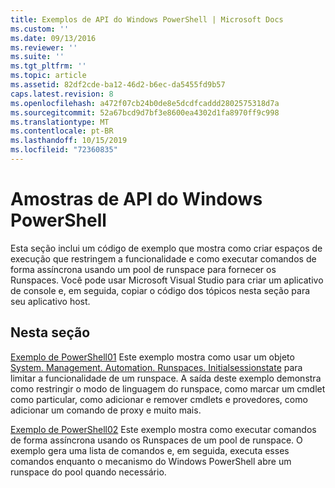 ```yaml
---
title: Exemplos de API do Windows PowerShell | Microsoft Docs
ms.custom: ''
ms.date: 09/13/2016
ms.reviewer: ''
ms.suite: ''
ms.tgt_pltfrm: ''
ms.topic: article
ms.assetid: 82df2cde-ba12-46d2-b6ec-da5455fd9b57
caps.latest.revision: 8
ms.openlocfilehash: a472f07cb24b0de8e5dcdfcaddd2802575318d7a
ms.sourcegitcommit: 52a67bcd9d7bf3e8600ea4302d1fa8970ff9c998
ms.translationtype: MT
ms.contentlocale: pt-BR
ms.lasthandoff: 10/15/2019
ms.locfileid: "72360835"
---
```

# <a name="windows-powershell-api-samples"></a>Amostras de API do Windows PowerShell

Esta seção inclui um código de exemplo que mostra como criar espaços de execução que restringem a funcionalidade e como executar comandos de forma assíncrona usando um pool de runspace para fornecer os Runspaces. Você pode usar Microsoft Visual Studio para criar um aplicativo de console e, em seguida, copiar o código dos tópicos nesta seção para seu aplicativo host.

## <a name="in-this-section"></a>Nesta seção

[Exemplo de PowerShell01](./windows-powershell01-sample.md) Este exemplo mostra como usar um objeto [System. Management. Automation. Runspaces. Initialsessionstate](/dotnet/api/System.Management.Automation.Runspaces.InitialSessionState) para limitar a funcionalidade de um runspace. A saída deste exemplo demonstra como restringir o modo de linguagem do runspace, como marcar um cmdlet como particular, como adicionar e remover cmdlets e provedores, como adicionar um comando de proxy e muito mais.

[Exemplo de PowerShell02](./windows-powershell02-sample.md) Este exemplo mostra como executar comandos de forma assíncrona usando os Runspaces de um pool de runspace. O exemplo gera uma lista de comandos e, em seguida, executa esses comandos enquanto o mecanismo do Windows PowerShell abre um runspace do pool quando necessário.